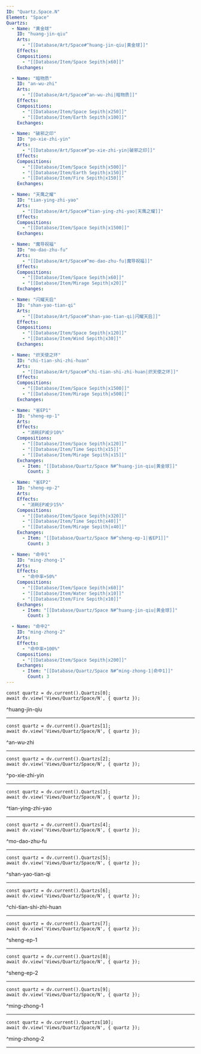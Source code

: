 ```yaml
---
ID: "Quartz.Space.N"
Element: "Space"
Quartzs:
  - Name: "黄金球"
    ID: "huang-jin-qiu"
    Arts:
      - "[[Database/Art/Space#^huang-jin-qiu|黄金球]]"
    Effects:
    Compositions:
      - "[[Database/Item/Space Sepith|x60]]"
    Exchanges:

  - Name: "暗物质"
    ID: "an-wu-zhi"
    Arts:
      - "[[Database/Art/Space#^an-wu-zhi|暗物质]]"
    Effects:
    Compositions:
      - "[[Database/Item/Space Sepith|x250]]"
      - "[[Database/Item/Earth Sepith|x100]]"
    Exchanges:

  - Name: "破邪之印"
    ID: "po-xie-zhi-yin"
    Arts:
      - "[[Database/Art/Space#^po-xie-zhi-yin|破邪之印]]"
    Effects:
    Compositions:
      - "[[Database/Item/Space Sepith|x500]]"
      - "[[Database/Item/Earth Sepith|x150]]"
      - "[[Database/Item/Fire Sepith|x150]]"
    Exchanges:

  - Name: "天鹰之耀"
    ID: "tian-ying-zhi-yao"
    Arts:
      - "[[Database/Art/Space#^tian-ying-zhi-yao|天鹰之耀]]"
    Effects:
    Compositions:
      - "[[Database/Item/Space Sepith|x1500]]"
    Exchanges:

  - Name: "魔导祝福"
    ID: "mo-dao-zhu-fu"
    Arts:
      - "[[Database/Art/Space#^mo-dao-zhu-fu|魔导祝福]]"
    Effects:
    Compositions:
      - "[[Database/Item/Space Sepith|x60]]"
      - "[[Database/Item/Mirage Sepith|x20]]"
    Exchanges:

  - Name: "闪耀天启"
    ID: "shan-yao-tian-qi"
    Arts:
      - "[[Database/Art/Space#^shan-yao-tian-qi|闪耀天启]]"
    Effects:
    Compositions:
      - "[[Database/Item/Space Sepith|x120]]"
      - "[[Database/Item/Wind Sepith|x30]]"
    Exchanges:

  - Name: "炽天使之环"
    ID: "chi-tian-shi-zhi-huan"
    Arts:
      - "[[Database/Art/Space#^chi-tian-shi-zhi-huan|炽天使之环]]"
    Effects:
    Compositions:
      - "[[Database/Item/Space Sepith|x1500]]"
      - "[[Database/Item/Mirage Sepith|x500]]"
    Exchanges:

  - Name: "省EP1"
    ID: "sheng-ep-1"
    Arts:
    Effects:
      - "消耗EP减少10%"
    Compositions:
      - "[[Database/Item/Space Sepith|x120]]"
      - "[[Database/Item/Time Sepith|x15]]"
      - "[[Database/Item/Mirage Sepith|x15]]"
    Exchanges:
      - Item: "[[Database/Quartz/Space N#^huang-jin-qiu|黄金球]]"
        Count: 3

  - Name: "省EP2"
    ID: "sheng-ep-2"
    Arts:
    Effects:
      - "消耗EP减少15%"
    Compositions:
      - "[[Database/Item/Space Sepith|x320]]"
      - "[[Database/Item/Time Sepith|x40]]"
      - "[[Database/Item/Mirage Sepith|x40]]"
    Exchanges:
      - Item: "[[Database/Quartz/Space N#^sheng-ep-1|省EP1]]"
        Count: 3

  - Name: "命中1"
    ID: "ming-zhong-1"
    Arts:
    Effects:
      - "命中率+50%"
    Compositions:
      - "[[Database/Item/Space Sepith|x60]]"
      - "[[Database/Item/Water Sepith|x10]]"
      - "[[Database/Item/Fire Sepith|x10]]"
    Exchanges:
      - Item: "[[Database/Quartz/Space N#^huang-jin-qiu|黄金球]]"
        Count: 3

  - Name: "命中2"
    ID: "ming-zhong-2"
    Arts:
    Effects:
      - "命中率+100%"
    Compositions:
      - "[[Database/Item/Space Sepith|x200]]"
    Exchanges:
      - Item: "[[Database/Quartz/Space N#^ming-zhong-1|命中1]]"
        Count: 3
---
```

```dataviewjs
const quartz = dv.current().Quartzs[0];
await dv.view('Views/Quartz/Space/N', { quartz });
```
^huang-jin-qiu

---

```dataviewjs
const quartz = dv.current().Quartzs[1];
await dv.view('Views/Quartz/Space/N', { quartz });
```
^an-wu-zhi

---

```dataviewjs
const quartz = dv.current().Quartzs[2];
await dv.view('Views/Quartz/Space/N', { quartz });
```
^po-xie-zhi-yin

---

```dataviewjs
const quartz = dv.current().Quartzs[3];
await dv.view('Views/Quartz/Space/N', { quartz });
```
^tian-ying-zhi-yao

---

```dataviewjs
const quartz = dv.current().Quartzs[4];
await dv.view('Views/Quartz/Space/N', { quartz });
```
^mo-dao-zhu-fu

---

```dataviewjs
const quartz = dv.current().Quartzs[5];
await dv.view('Views/Quartz/Space/N', { quartz });
```
^shan-yao-tian-qi

---

```dataviewjs
const quartz = dv.current().Quartzs[6];
await dv.view('Views/Quartz/Space/N', { quartz });
```
^chi-tian-shi-zhi-huan

---

```dataviewjs
const quartz = dv.current().Quartzs[7];
await dv.view('Views/Quartz/Space/N', { quartz });
```
^sheng-ep-1

---

```dataviewjs
const quartz = dv.current().Quartzs[8];
await dv.view('Views/Quartz/Space/N', { quartz });
```
^sheng-ep-2

---

```dataviewjs
const quartz = dv.current().Quartzs[9];
await dv.view('Views/Quartz/Space/N', { quartz });
```
^ming-zhong-1

---

```dataviewjs
const quartz = dv.current().Quartzs[10];
await dv.view('Views/Quartz/Space/N', { quartz });
```
^ming-zhong-2

---

